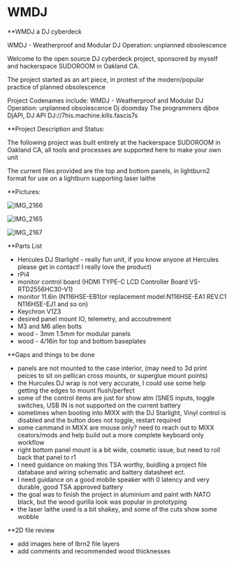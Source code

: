 # WMDJ

**WMDJ a DJ cyberdeck

WMDJ - Weatherproof and Modular DJ 
Operation: unplanned obsolescence 

Welcome to the open source DJ cyberdeck project, sponsored by myself and hackerspace SUDOROOM in Oakland CA.

The project started as an art piece, in protest of the modern/popular practice of planned obsolescence

Project Codenames include:
WMDJ - Weatherproof and Modular DJ 
Operation: unplanned obsolescence 
Dj doomday
The programmers djbox
DjAPI, DJ API 
DJ://7his.machine.kills.fascis7s


**Project Description and Status:

The following project was built entirely at the hackerspace SUDOROOM in Oakland CA, all tools and processes are supported here to make your own unit

The current files provided are the top and bottom panels, in lightburn2 format for use on a lightburn supporting laser laithe

**Pictures:

![IMG_2166](https://github.com/aiaaaa/WMDJ/assets/38403966/e5b04183-e1b9-4525-bce6-5919c9d41beb)

![IMG_2165](https://github.com/aiaaaa/WMDJ/assets/38403966/8b6b7866-6234-47af-ad12-489bd0a36a9e)

![IMG_2167](https://github.com/aiaaaa/WMDJ/assets/38403966/32692d3c-ea7e-44e4-8b64-c9faf1bf4e09)


**Parts List
- Hercules DJ Starlight - really fun unit, if you know anyone at Hercules please get in contact! I really love the product)
- rPi4
- monitor control board (HDMI TYPE-C LCD Controller Board VS-RTD2556HC30-V1)
- monitor 11.6in (N116HSE-EB1(or replacement model:N116HSE-EA1 REV.C1 N116HSE-EJ1 and so on)
- Keychron V1Z3
- desired panel mount IO, telemetry, and accoutrement
- M3 and M6 allen bolts
- wood - 3mm 1.5mm for modular panels
- wood - 4/16in for top and bottom baseplates

**Gaps and things to be done
- panels are not mounted to the case interior, (may need to 3d print peices to sit on  pellican cross mounts, or superglue mount points)
- the Hurcules DJ wrap is not very accurate, I could use some help getting the edges to mount flush/perfect
- some of the control items are just for show atm (SNES inputs, toggle switches, USB IN is not supported on the current battery
- sometimes when booting into MIXX with the DJ Starlight, Vinyl control is disabled and the button does not toggle, restart required
- some cammand in MIXX are mouse only? need to reach out to MIXX ceators/mods and help build out a more complete keyboard only workflow
- right bottom panel mount is a bit wide, cosmetic issue, but need to roll back that panel to r1
- I need guidance on making this TSA worthy, buidling a project file database and wiring schematic and battery datasheet ect.
- I need guidance on a good mobile speaker with 0 latency and very durable, good TSA approved battery
- the goal was to finish the project in aluminium and paint with NATO black, but the wood gurilla look was popular in prototyping
- the laser laithe used is a bit shakey, and some of the cuts show some wobble

**2D file review
- add images here of lbrn2 file layers 
- add comments and recommended wood thicknesses

